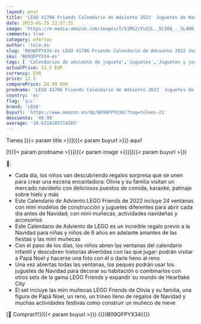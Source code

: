 ```yaml
---
layout: post
title: 'LEGO 41706 Friends Calendario de Adviento 2022  Juguetes de Navidad  Set con Figura de Papá Noel  Muñeco de Nieve y Mini Muñeca Olivia  Regalos para Niños'
date: 2023-01-25 22:57:21
image: 'https://m.media-amazon.com/images/I/51MG2zYu2CL._SL500_._SL400_.jpg'
comments: true
category: ofertas
author: 'tole.es'
slug: 'B09QFPYX34-es LEGO 41706 Friends Calendario de Adviento 2022 Juguetes de...'
sku: 'B09QFPYX34-es'
tags: [ 'Calendarios de adviento de juguete','Juguetes','Juguetes y juegos','adviento','lego','navidad','🇪🇸', ]
actualPrice: 12.5 EUR
currency: EUR
price: 12.5
comparePrice: 24.99 EUR
prodname: 'LEGO 41706 Friends Calendario de Adviento 2022  Juguetes de Navidad  Set con Figura de Papá Noel  Muñeco de Nieve y Mini Muñeca Olivia  Regalos para Niños'
country: 'es'
flag: '🇪🇸'
brand: 'LEGO'
buyurl: 'https://www.amazon.es/dp/B09QFPYX34/?tag=tolees-21'
descuento: '49.98'
average: '20.6314285714285'
---
```


Tienes [{{< param title >}}]({{< param buyurl >}}) aqui!

[![{{< param prodname >}}]({{< param image >}})]({{< param buyurl >}})

🔎:

- Cada día, los niños van descubriendo regalos sorpresa que se unen para crear una escena encantadora: Olivia y su familia visitan un mercado navideño con deliciosos puestos de comida, karaoke, patinaje sobre hielo y más
- Este Calendario de Adviento LEGO Friends de 2022 incluye 24 ventanas con mini modelos de construcción y juguetes diferentes para abrir cada día antes de Navidad; con mini muñecas, actividades navideñas y accesorios
- Este Calendario de Adviento de LEGO es un increíble regalo previo a la Navidad para niñas y niños de 6 años en adelante amantes de las fiestas y las mini muñecas
- Con el paso de los días, los niños abren las ventanas del calendario infantil y descubren historias divertidas con las que jugar: podrán visitar a Papá Noel y hacerse una foto con él o darle heno al reno
- Una vez abiertas todas las ventanas, los peques podrán usar los juguetes de Navidad para decorar su habitación o combinarlos con otros sets de la gama LEGO Friends y expandir su mundo de Heartlake City
- El set incluye las mini muñecas LEGO Friends de Olivia y su familia, una figura de Papá Noel, un reno, un trineo lleno de regalos de Navidad y muchas actividades festivas como construir un muñeco de nieve

[🛒 Comprar!!!]({{< param buyurl >}})
{{<world>}}B09QFPYX34{{</world>}}
